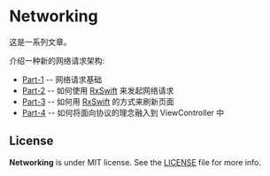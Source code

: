 # Networking

这是一系列文章。

介绍一种新的网络请求架构:

* [Part-1](https://github.com/beeth0ven/Networking/blob/master/Documents/Part-1.md)  -- 网络请求基础
* [Part-2](https://github.com/beeth0ven/Networking/blob/master/Documents/Part-2.md)  -- 如何使用 [RxSwift](https://github.com/ReactiveX/RxSwift) 来发起网络请求
* [Part-3](https://github.com/beeth0ven/Networking/blob/master/Documents/Part-3.md)  -- 如何用 [RxSwift](https://github.com/ReactiveX/RxSwift) 的方式来刷新页面
* [Part-4](https://github.com/beeth0ven/Networking/blob/master/Documents/Part-4.md)  -- 如何将面向协议的理念融入到 ViewController 中

License
-------

**Networking** is under MIT license. See the [LICENSE](LICENSE) file for more info.
 



